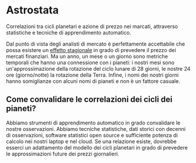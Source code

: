 # Astrostata
Correlazioni tra cicli planetari e azione di prezzo nei marcati, attraverso statistiche e tecniche di apprendimento automatico.

Dal punto di vista degli analisti di mercato è perfettamente accettabile che possa esistere un [effetto stagionale](https://en.wikipedia.org/wiki/Seasonality) in grado di prevedere il prezzo dei mercati finanziari. Ma un anno, un mese o un giorno sono metriche temporali che hanno una connessione con i pianeti: i nostri mesi sono un'approssimazione della rotazione del ciclo lunare di 28 giorni, le nostre 24 ore (giorno/notte) la rotazione della Terra. Infine, i nomi dei nostri giorni hanno somiglianze con alcuni nomi di pianeti e non è un fattore casuale.


## Come convalidare le correlazioni dei cicli dei pianeti?
Abbiamo strumenti di apprendimento automatico in grado convalidare le nostre osservazioni. Abbiamo tecniche statistiche, dati storici con decenni di osservazioni, software statistici open source e sufficiente potenza di calcolo nei nostri laptop e nel cloud. Se una relazione esiste, dovrebbe esserci un adattamento del modello dei cicli planetari in grado di prevedere le approssimazioni future dei prezzi giornalieri. 
